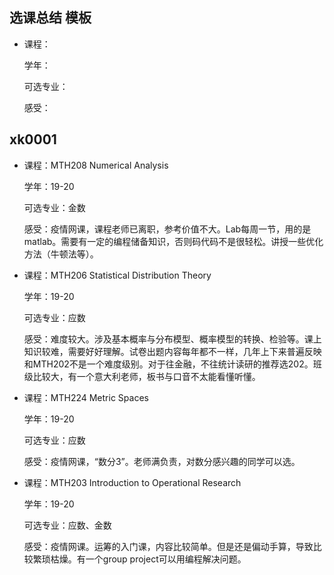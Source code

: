 ## 选课总结  模板

- 课程：

  学年：

  可选专业：

  感受：

## xk0001

- 课程：MTH208     Numerical  Analysis   

  学年：19-20

  可选专业：金数

  感受：疫情网课，课程老师已离职，参考价值不大。Lab每周一节，用的是matlab。需要有一定的编程储备知识，否则码代码不是很轻松。讲授一些优化方法（牛顿法等）。

- 课程：MTH206     Statistical  Distribution Theory  

  学年：19-20

  可选专业：应数

  感受：难度较大。涉及基本概率与分布模型、概率模型的转换、检验等。课上知识较难，需要好好理解。试卷出题内容每年都不一样，几年上下来普遍反映和MTH202不是一个难度级别。对于往金融，不往统计读研的推荐选202。班级比较大，有一个意大利老师，板书与口音不太能看懂听懂。

- 课程：MTH224     Metric  Spaces  

  学年：19-20

  可选专业：应数

  感受：疫情网课，“数分3”。老师满负责，对数分感兴趣的同学可以选。

- 课程：MTH203     Introduction  to Operational Research  

  学年：19-20

  可选专业：应数、金数

  感受：疫情网课。运筹的入门课，内容比较简单。但是还是偏动手算，导致比较繁琐枯燥。有一个group  project可以用编程解决问题。




